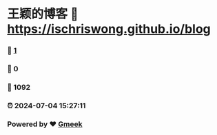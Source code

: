 # 王颖的博客 :link: https://ischriswong.github.io/blog 
### :page_facing_up: [1](https://ischriswong.github.io/blog/tag.html) 
### :speech_balloon: 0 
### :hibiscus: 1092 
### :alarm_clock: 2024-07-04 15:27:11 
### Powered by :heart: [Gmeek](https://github.com/Meekdai/Gmeek)
